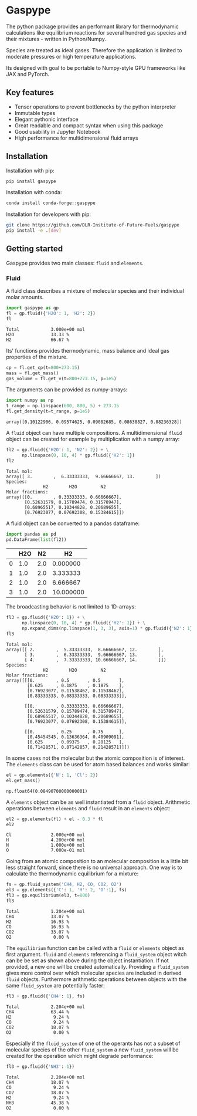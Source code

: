 # Gaspype
The python package provides an performant library for thermodynamic calculations
like equilibrium reactions for several hundred gas species and their mixtures -
written in Python/Numpy.

Species are treated as ideal gases. Therefore the application is limited to moderate
pressures or high temperature applications.

Its designed with goal to be portable to Numpy-style GPU frameworks like JAX and PyTorch.

## Key features
- Tensor operations to prevent bottlenecks by the python interpreter
- Immutable types
- Elegant pythonic interface
- Great readable and compact syntax when using this package
- Good usability in Jupyter Notebook
- High performance for multidimensional fluid arrays

## Installation
Installation with pip:
``` bash
pip install gaspype
```

Installation with conda:
``` bash
conda install conda-forge::gaspype
```

Installation for developers with pip:
``` bash
git clone https://github.com/DLR-Institute-of-Future-Fuels/gaspype
pip install -e .[dev]
```

## Getting started
Gaspype provides two main classes: ```fluid``` and ```elements```.

### Fluid
A fluid class describes a mixture of molecular species and their individual molar amounts.

``` python
import gaspype as gp
fl = gp.fluid({'H2O': 1, 'H2': 2})
fl
```
```
Total            3.000e+00 mol
H2O              33.33 %
H2               66.67 %
```

Its' functions provides thermodynamic, mass balance and ideal gas properties of the mixture.

``` python
cp = fl.get_cp(t=800+273.15)
mass = fl.get_mass()
gas_volume = fl.get_v(t=800+273.15, p=1e5)
```

The arguments can be provided as numpy-arrays:

``` python
import numpy as np
t_range = np.linspace(600, 800, 5) + 273.15
fl.get_density(t=t_range, p=1e5)
```
```
array([0.10122906, 0.09574625, 0.09082685, 0.08638827, 0.08236328])
```
A ```fluid``` object can have multiple compositions. A multidimensional ```fluid``` object can be created for example by multiplication with a numpy array:

``` python
fl2 = gp.fluid({'H2O': 1, 'N2': 2}) + \
      np.linspace(0, 10, 4) * gp.fluid({'H2': 1})
fl2
```
```
Total mol:
array([ 3.        ,  6.33333333,  9.66666667, 13.        ])
Species:
              H2        H2O         N2
Molar fractions:
array([[0.        , 0.33333333, 0.66666667],
       [0.52631579, 0.15789474, 0.31578947],
       [0.68965517, 0.10344828, 0.20689655],
       [0.76923077, 0.07692308, 0.15384615]])
```
A fluid object can be converted to a pandas dataframe:
``` python
import pandas as pd
pd.DataFrame(list(fl2))
```
|    | H2O | N2  |  H2 
|----|-----|-----|-------
|0   | 1.0 | 2.0 | 0.000000
|1   | 1.0 | 2.0 | 3.333333
|2   | 1.0 | 2.0 | 6.666667
|3   | 1.0 | 2.0 | 10.000000

The broadcasting behavior is not limited to 1D-arrays:

``` python
fl3 = gp.fluid({'H2O': 1}) + \
      np.linspace(0, 10, 4) * gp.fluid({'H2': 1}) + \
      np.expand_dims(np.linspace(1, 3, 3), axis=1) * gp.fluid({'N2': 1})
fl3
```
```
Total mol:
array([[ 2.        ,  5.33333333,  8.66666667, 12.        ],
       [ 3.        ,  6.33333333,  9.66666667, 13.        ],
       [ 4.        ,  7.33333333, 10.66666667, 14.        ]])
Species:
              H2        H2O         N2
Molar fractions:
array([[[0.        , 0.5       , 0.5       ],
        [0.625     , 0.1875    , 0.1875    ],
        [0.76923077, 0.11538462, 0.11538462],
        [0.83333333, 0.08333333, 0.08333333]],

       [[0.        , 0.33333333, 0.66666667],
        [0.52631579, 0.15789474, 0.31578947],
        [0.68965517, 0.10344828, 0.20689655],
        [0.76923077, 0.07692308, 0.15384615]],

       [[0.        , 0.25      , 0.75      ],
        [0.45454545, 0.13636364, 0.40909091],
        [0.625     , 0.09375   , 0.28125   ],
        [0.71428571, 0.07142857, 0.21428571]]])
```
In some cases not the molecular but the atomic composition is of interest. The ```elements``` class can be used for atom based balances and works similar:

``` python
el = gp.elements({'N': 1, 'Cl': 2})
el.get_mass()
```
```
np.float64(0.08490700000000001)
```
A ```elements``` object can be as well instantiated from a ```fluid``` object. Arithmetic operations between ```elements``` and ```fluid``` result in an ```elements``` object:
``` python
el2 = gp.elements(fl) + el - 0.3 * fl
el2
```
```
Cl               2.000e+00 mol
H                4.200e+00 mol
N                1.000e+00 mol
O                7.000e-01 mol
```

Going from an atomic composition to an molecular composition is a little bit less straight forward, since there is no universal approach. One way is to calculate the thermodynamic equilibrium for a mixture:

``` python
fs = gp.fluid_system('CH4, H2, CO, CO2, O2')
el3 = gp.elements({'C': 1, 'H': 2, 'O':1}, fs)
fl3 = gp.equilibrium(el3, t=800)
fl3
```
```
Total            1.204e+00 mol
CH4              33.07 %
H2               16.93 %
CO               16.93 %
CO2              33.07 %
O2                0.00 %
```

The ```equilibrium``` function can be called with a ```fluid``` or ```elements``` object as first argument. ```fluid``` and ```elements``` referencing a ```fluid_system``` object witch can be be set as shown above during the object instantiation. If not provided, a new one will be created automatically. Providing a ```fluid_system``` gives more control over which molecular species are included in derived ```fluid``` objects. Furthermore arithmetic operations between objects with the same ```fluid_system``` are potentially faster:

``` python
fl3 + gp.fluid({'CH4': 1}, fs)
```
```
Total            2.204e+00 mol
CH4              63.44 %
H2                9.24 %
CO                9.24 %
CO2              18.07 %
O2                0.00 %
```

Especially if the ```fluid_system``` of one of the operants has not a subset of molecular species of the other ```fluid_system``` a new ```fluid_system``` will be created for the operation which might degrade performance:

``` python
fl3 + gp.fluid({'NH3': 1})
```
```
Total            2.204e+00 mol
CH4              18.07 %
CO                9.24 %
CO2              18.07 %
H2                9.24 %
NH3              45.38 %
O2                0.00 %
```